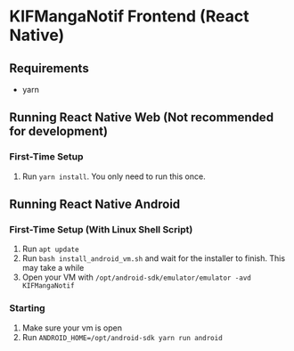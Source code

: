 # KIFMangaNotif Frontend (React Native)

## Requirements

- yarn

## Running React Native Web (Not recommended for development)

### First-Time Setup
1. Run `yarn install`. You only need to run this once.

## Running React Native Android

### First-Time Setup (With Linux Shell Script)

1. Run `apt update`
2. Run `bash install_android_vm.sh` and wait for the installer to finish. This may take a while
3. Open your VM with `/opt/android-sdk/emulator/emulator -avd KIFMangaNotif`

### Starting

1. Make sure your vm is open
2. Run `ANDROID_HOME=/opt/android-sdk yarn run android`